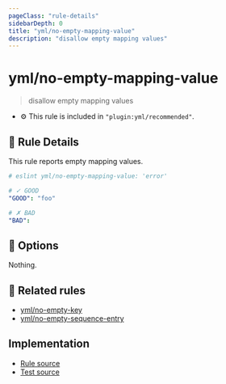 ```yaml
---
pageClass: "rule-details"
sidebarDepth: 0
title: "yml/no-empty-mapping-value"
description: "disallow empty mapping values"
---
```

# yml/no-empty-mapping-value

> disallow empty mapping values

- :gear: This rule is included in `"plugin:yml/recommended"`.

## :book: Rule Details

This rule reports empty mapping values.

<eslint-code-block>

<!-- eslint-skip -->

```yaml
# eslint yml/no-empty-mapping-value: 'error'

# ✓ GOOD
"GOOD": "foo"

# ✗ BAD
"BAD": 
```

</eslint-code-block>

## :wrench: Options

Nothing.

## :couple: Related rules

- [yml/no-empty-key]
- [yml/no-empty-sequence-entry]

[yml/no-empty-key]: ./no-empty-key.md
[yml/no-empty-sequence-entry]: ./no-empty-sequence-entry.md

## Implementation

- [Rule source](https://github.com/ota-meshi/eslint-plugin-yml/blob/master/src/rules/no-empty-mapping-value.ts)
- [Test source](https://github.com/ota-meshi/eslint-plugin-yml/blob/master/tests/src/rules/no-empty-mapping-value.js)
